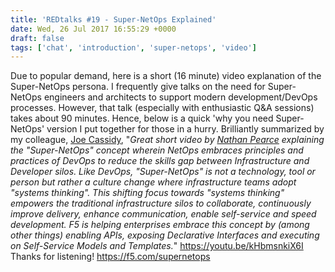 ```yaml
---
title: 'REDtalks #19 - Super-NetOps Explained'
date: Wed, 26 Jul 2017 16:55:29 +0000
draft: false
tags: ['chat', 'introduction', 'super-netops', 'video']
---
```


Due to popular demand, here is a short (16 minute) video explanation of the Super-NetOps persona. I frequently give talks on the need for Super-NetOps engineers and architects to support modern development/DevOps processes. However, that talk (especially with enthusiastic Q&A sessions) takes about 90 minutes. Hence, below is a quick 'why you need Super-NetOps' version I put together for those in a hurry. Brilliantly summarized by my colleague, [Joe Cassidy](https://www.linkedin.com/in/josephccassidy/), "_Great short video by [Nathan Pearce](https://www.linkedin.com/in/pearcenathan/) explaining the "Super-NetOps" concept wherein NetOps embraces principles and practices of DevOps to reduce the skills gap between Infrastructure and Developer silos. Like DevOps, "Super-NetOps" is not a technology, tool or person but rather a culture change where infrastructure teams adopt "systems thinking". This shifting focus towards "systems thinking" empowers the traditional infrastructure silos to collaborate, continuously improve delivery, enhance communication, enable self-service and speed development. F5 is helping enterprises embrace this concept by (among other things) enabling APIs, exposing Declarative Interfaces and executing on Self-Service Models and Templates._" https://youtu.be/kHbmsnkiX6I Thanks for listening! https://f5.com/supernetops